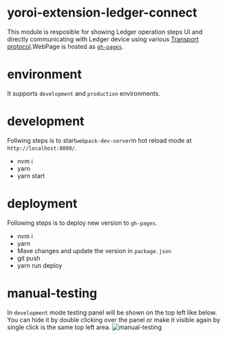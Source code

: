 # yoroi-extension-ledger-connect
This module is resposible for showing Ledger operation steps UI and directly communicating with Ledger device using various [Transport protocol](https://github.com/LedgerHQ/ledgerjs#ledgerhqhw-transport-).WebPage is hosted as [`gh-pages`](https://emurgo.github.io/yoroi-extension-ledger-connect/).

# environment
It supports `development` and `production` environments.

# development
Follwing steps is to start`webpack-dev-server`in hot reload mode at `http://localhost:8080/`.
- nvm i
- yarn
- yarn start

# deployment
Following steps is to deploy new version to `gh-pages`.
- nvm i
- yarn
- Mave changes and update the version in `package.json`
- git push
- yarn run deploy

# manual-testing
In `development` mode testing panel will be shown on the top left like below.
You can hide it by double clicking over the panel or make it visible again by single click is the same top left area.
![manual-testing](https://user-images.githubusercontent.com/19986226/68367231-8c505680-0178-11ea-802d-ef9aaa29f70b.gif)

